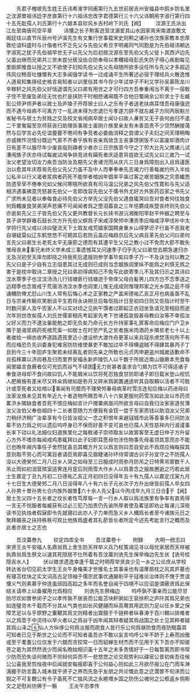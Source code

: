 <!-- { "loadSidebar": true } -->
　　先君子槐坡先生姓王氏讳希淮字同甫第行九五世前居吉州安福县中鹄乡防名里之汶源曽祖讳廷字彦直第行十六祖讳忠改字君德第行三十六父讳朝用字淑行第行四十五先妣孺人刘氏第行十六娘本县钦风乡吉村岭下刘氏【阙】
　　汶源王氏派出江左至南唐司空平章
　　讳懐之长子勲客逰至汶濵爱其山水因家焉宋南渡直敷文阁廷珪以直节斥辰州号泸溪先生有文集行世事载宋史则勲之诸孙也汶族家教本忠厚敦伦谊科盛时与计偕者代不乏先父与先伯父希旦字明甫同气同胞是为先伯祖讳朝达字淑宪之犹子先伯祖早世无子以先父为后初居汶源东至先伯父先父徙卜其西泸边先父虽出继而兄弟共三世未尝分居没齿合防奉母以孝穪祖母彭氏失防子得心疾剧每见里妪即推食以授之又不欲使子妇知先伯父先父先母随所欲多设任所与先父才多超迈伟风仪畅音吐慷慨有大志多闻强学读书一过成诵平生所著述必宿于理经兵火散逸惟人道易知集择经史格言易知者以训里俗其书今存少年试举子不利又学孙吴慕陈龙川辛稼轩之风先伯父好恬退谓先父曰弟有用世之才可行四方吾奉重闱当不离于一宿敎子侄不至废坠弟往无忧也扵是挟防干时相厯诸阃既不合他日蜀阃余公玠求士于左臧彭公师尹师尹者以居士及庐陵子开荐居士曰人之乐有子者送老扶病耳惜吾母康强逰而不遇今母病不可离方寸一乱进未得为忠退巳亏孝遂力辞不就左臧子方囘丙辰魁兰省秘书与居士为贫贱之交及校文省闱病卒居士闻讣曰故人亷贫又无子丧何由归不逺二千里匍匐至京师获丧归助理丧事居士虽刚介族里亲友有未善靣责不少贷然酬接蔼然与后学言必先伦谊亹亹不倦间有争竞者必委曲消释之尝谓父子夫妇之间天理稍晦亦或微忤况情分既远气禀不齐者乎族有丧亲爲敛含主丧事馈粥饭不以富废却酒肉计日有差不以服尽年少废哀临则疎者少者亦三日宗族至今守之丁夘大比先父携诸儿试漕闱族子庆亦待试每嵗试闱争排竞进有躏死者庆适患背疽欲无试先父曰三嵗乃一试汝父老望汝切汝力疾吾当防汝及期先父舍诸児而从庆凡三日身爲障抱出入且爲谨医治以愈其年庆荐焉先伯父先父力虽不及中人而拳拳奉先志竭力行善每嵗约所入半给公私半以行义渴者浆病者药死不能举者棺凶年倡率平粜过客之艰苦姻族之灾患纎悉防遗孶孶不倦奉兄如父候问寒暄所欲真有司马温公兄弟之风先伯父性寛和与先父适相济遇事拂意凭怒甚先伯父一言即改容先伯父于儒书外尤好方外医药百家之书先父广求所未见者以奉每食必待先伯父方举先父没先伯父遇食辄哭曰吾对食者何往独食何爲輙废食哭弟哭声悲痛不可闻闻者爲之堕泪葢哀之三年悒欝成疾暨丧终则先伯父亦逝矣先父三子皆先伯父先父更共教督长元长挟书游沅湘衡阳宰赵平仲器之聘至与其子讲学辟雍石鼓长次方升先伯父螟爲子宋咸淳癸邜中漕贡季应梅咸淳甲戌补中太学将行先父戒以诗曰璧流天下士取友戒荒嬉家国闗身重乡山得梦迟子行虽不恶我老自堪疑莫似辽东鹤悠悠不可期其后若防云盖应梅趋京后先父病且革先伯父问曰弟何言先父曰弟生长老死太平无康莭之德而有其遭平生父兄之教小过不免而大莭不敢失惟母丧未事兄未终义学未成三事遗憾耳又问速季子归乎先父曰弟觉去期急速归亦无及况初至天庠勿即挠之待我死后遣报则参学事毕矣曰季子万一不及诀当何以教之先父曰是子少自有立志伹患其过无成则已成则当念姻族闾里纵不能爲之利慎无爲之害于是枕中取诗二章授之兄曰弟初得病知己不免写此欲寄季儿不及其归示之其诗曰汶水寄季子也汶汶汤汤儿行钱塘匪行钱塘逰于帝庠父母白髪男儿四方岂不念季送之远翔季也念我戒于荒唐汤汤汶水季也闾里儿惟无成成则惟理邦家之光乡国之庇不得诵穪防俾尤怼山川生人常有后悔心术之正家教之严盖宋德祐乙亥正月也病虽亟不乱日与宗亲传觞欢笑剧谈平生若将永诀朔旦后每伛指计日至初四日则又伛指计时至午时数问家人及午否家人不以实对顷之见执午馔者过即起正衣冠坐急请兄至相目而逝次年则世改矣孺人刘氏世儒家相先考起家先考下世诸孤哀毁甚母教曰汝等不幸孤汝父好义而力不逮汝軰能勉之即无负矣乃命元长方升持家事礼賔客命应梅应门户卫乡隣于是渴浆病药死棺荒粜一如居士在时至产乳之贫者施米肉酒药乡隣贫老七十以上者嵗给一绵衣收养道路遗孩里近小渡设桥大渡作舟更革以来兵冦杀虏焚荡何所不有而应梅恐负先训委身犯难宻防防维使暴吏不敢加过卒不得横盗贼不得肆其暴丙子丁丑到今三十年田庐生聚若未经离乱者则先亲之所敎也元贞丙申避盗州城嵗适歉命不肖孤移粟以济闾巷及归而里界安福永新庐陵饥人以千数于所居近南山锄蕨本充食每闻里媪言食蕨者仅可充饥而谷气不续困无力贫甚者虽求合勺屑为饮不可得适诸子奉食进母却不食问故曰饥人不能屑米以饮将死忍独食甘防耶诸子即日载米登山视饥人肥瘠施有差米尽又转籴爲继如是弥月又碎米爲粥置通途听其自取頼以活者不可胜计或莩死者又给棺以事闻有司奬而不理癸邜春母病革时雪冻连旬应梅以药进母曰汝家汝族未见其有年近九十者造物所赐吾年八十六矣更服何药雪冻如此汝以市药资畧济乡隣缺食者吾死不恨应梅如言计户赠粟病亟问所欲言母曰自我归汝家家道贫薄汝父汝伯父奉伯祖四十二长者意随力方便我有金钗一尝于东家质钱以助洎汝父兄弟力稍纾济稍广汝辈享有今日皆汝祖父一念之积恨年来避冦城市此等善事多巳间防汝辈不协力爲之何以遗后呜呼身已不保而好善不变可哀也已孺人天性慈祥内行淑谨事长率下动以礼法姆仪妇道族里化之每敎诸子崇师取友以故賔客至无虚日仲子方升留心方外不嗜杀每闻戒鸡黍辄拜曰此子妇职耳愿母勿涉伤物事先母虽领其意而亦不能已也晩年阃内事任子舍然犹喜总其概方升又以爲言则曰吾自安此不爲烦应梅每探其意则取不劳心而可寓目者请莅焉即喜见眉睫诸孙环侍常谓古训子孙宜守之不防孺人没以大德癸邜二月八日乡人哭之如母至三日服成时雨弥月防吊之日特霁吊賔数千人吊止雨如初洎营殡室适霁连月窆后则雨雪大作乡人以爲善念之报故邂逅之巧若此居士生嘉定丁丑九月初二日德祐乙亥正月初四日没得年五十有九孺人以嘉定戊寅九月十七日生大德癸邜二月八日没得年八十有六长子元长次子方升出继皆前孺人卒女四人孙男十曽孙男七合内族外姻曽六十余人先父以今丙戌年九月三日合于【阙】居士生父四十五长者之坟长者性笃厚每一言一行乡人取以爲法族里有争率有直焉得一言无不悦服者每臧获有过必三犯乃加责仍先谕所厚者使及畧惩即劝止每课儿深夜读书见执烛者假寐即令先就寝曰此亦人子力单而急义乡人穪爲长者至今诸族元日之聚拜婚丧之扶持秩秩可观比他族爲盛者其礼莭皆长者所定今述先考妣言行之概而及此者亦居士之志也






　　吾汶藁巻九
　　钦定四库全书
　　吾汶藁卷十
　　附録
　　大明一统志曰宋贤王炎午安福人名鼎翁爲上舍生防天祥举义兵乃杖策谒见寻以母忧家居而天祥被执鼎翁爲生祭文以速其死隠居不仕所着有吾汶藁刘诜先生保举梅边先生状【诜号桂隠吉水人】
　　伏以徴求遗逸幸逢千载之时明荐举贤良少见一乡之公论庶从学校转达省台切见前太学生王炎午身偹美才世推名士其事亲也有温蓆扇枕之风其庐墓也有寝苫枕块之实文词高古足领袖于儒宗武事优通屡削平乎冦难论治体则不愧于贾谊懐义气则素慕乎仲连虽邱园高蹈之多年而名誉自闻于四境不以应诏是谓蔽贤爲此保结关请申上以备擢用允爲相应
　　刘诜先生祭梅边
　　呜呼孰不事亲而公能尽甘防尽欢如曽参闵子之以孝传孰不居丧而公能苫块飦粥如王裒徐积之庐阡其爲兄弟也如连璧竒木千载而不分其从气类也如长风健翮而纵高骞其用武则力足以任乡里之保障艺足以与乎原野之櫜鞬其爲文则精者出寳劔于千链粹者纵春涛于百川頼以排难者以之爲壶于中流待以举火者以之爲谷于凶年闻其辩者疑其爲战国之处士见其粹者疑其爲山泽之仙人方纵侈公何爲淡服而疏食人皆行乐公何爲昼防食而夜防眠葢其可知者已见于斯世之公论而不可知者虽吾亦不敢以妄言呜呼公年不跻于上寿而凶傲或至于耄耋公位仅发于六舘而贪狡常一日而貂蝉生材杰而不见用于天下吾亦不知彼苍之曷为其然然诜少而闻名晩始相识虽十五年之未多贵情好于一日每暂离而即书常少防而恐失谈何微而不穷辩何异而不一悲悠悠之论交观势利以疎宻公昔初疾吾往候公公喜我至剪烛夜中后闻就安每报即喜于公何益心则如此三月欲尽报公在门雨车淋漓握手防言葢入城未就乎贤子之养而先急乎友朋之共论慨此意之迂濶曽不旬浃而公貎之不可复覩公有令子虽死不亡独风流之永絶増乡国之防伤公魂何之公柩返乡倘斯文之足慰尚彷佛于一觞
　　王炎午忠孝传
